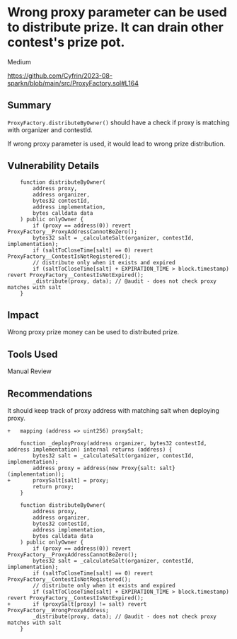 # Wrong proxy parameter can be used to distribute prize. It can drain other contest's prize pot.

Medium

https://github.com/Cyfrin/2023-08-sparkn/blob/main/src/ProxyFactory.sol#L164

## Summary

`ProxyFactory.distributeByOwner()` should have a check if proxy is matching with organizer and contestId.

If wrong proxy parameter is used, it would lead to wrong prize distribution.

## Vulnerability Details
```solidity
    function distributeByOwner(
        address proxy,
        address organizer,
        bytes32 contestId,
        address implementation,
        bytes calldata data
    ) public onlyOwner {
        if (proxy == address(0)) revert ProxyFactory__ProxyAddressCannotBeZero();
        bytes32 salt = _calculateSalt(organizer, contestId, implementation);
        if (saltToCloseTime[salt] == 0) revert ProxyFactory__ContestIsNotRegistered();
        // distribute only when it exists and expired
        if (saltToCloseTime[salt] + EXPIRATION_TIME > block.timestamp) revert ProxyFactory__ContestIsNotExpired();
        _distribute(proxy, data); // @audit - does not check proxy matches with salt
    }
```
## Impact
Wrong proxy prize money can be used to distributed prize.

## Tools Used
Manual Review

## Recommendations
It should keep track of proxy address with matching salt when deploying proxy.

```solidity
+   mapping (address => uint256) proxySalt;

    function _deployProxy(address organizer, bytes32 contestId, address implementation) internal returns (address) {
        bytes32 salt = _calculateSalt(organizer, contestId, implementation);
        address proxy = address(new Proxy{salt: salt}(implementation));
+       proxySalt[salt] = proxy;
        return proxy;
    }

    function distributeByOwner(
        address proxy,
        address organizer,
        bytes32 contestId,
        address implementation,
        bytes calldata data
    ) public onlyOwner {
        if (proxy == address(0)) revert ProxyFactory__ProxyAddressCannotBeZero();
        bytes32 salt = _calculateSalt(organizer, contestId, implementation);
        if (saltToCloseTime[salt] == 0) revert ProxyFactory__ContestIsNotRegistered();
        // distribute only when it exists and expired
        if (saltToCloseTime[salt] + EXPIRATION_TIME > block.timestamp) revert ProxyFactory__ContestIsNotExpired();
+       if (proxySalt[proxy] != salt) revert ProxyFactory__WrongProxyAddress; 
        _distribute(proxy, data); // @audit - does not check proxy matches with salt
    }
```
